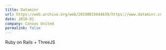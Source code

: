 ```yaml
---
title: Dataminr
url: https://web.archive.org/web/20190815044639/https://www.dataminr.com/
date: 2018-01
company: Canvas United
permalink: false
---
```


Ruby on Rails + ThreeJS